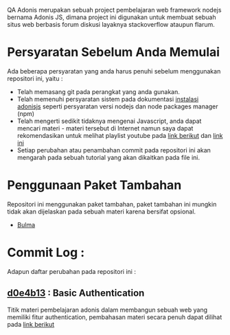 QA Adonis merupakan sebuah project pembelajaran web framework nodejs bernama Adonis JS, dimana project ini digunakan untuk membuat sebuah situs web berbasis forum diskusi layaknya stackoverflow ataupun flarum.

# Persyaratan Sebelum Anda Memulai

Ada beberapa persyaratan yang anda harus penuhi sebelum menggunakan repositori ini, yaitu :

- Telah memasang git pada perangkat yang anda gunakan.
- Telah memenuhi persyaratan sistem pada dokumentasi [instalasi adonisjs](https://adonisjs.com/docs/4.1/installation) seperti persyaratan versi nodejs dan node packages manager (npm)
- Telah mengerti sedikit tidaknya mengenai Javascript, anda dapat mencari materi - materi tersebut di Internet namun saya dapat rekomendasikan untuk melihat playlist youtube pada [link berikut](https://www.youtube.com/watch?v=RUTV_5m4VeI&list=PLFIM0718LjIWXagluzROrA-iBY9eeUt4w) dan [link ini](https://www.youtube.com/watch?v=RwT41El778A&list=PLFIM0718LjIUGpY8wmE41W7rTJo_3Y46-)
- Setiap perubahan atau penambahan commit pada repositori ini akan mengarah pada sebuah tutorial yang akan dikaitkan pada file ini.

# Penggunaan Paket Tambahan

Repositori ini menggunakan paket tambahan, paket tambahan ini mungkin tidak akan dijelaskan pada sebuah materi karena bersifat opsional.

- [Bulma](https://bulma.io/)

# Commit Log :

Adapun daftar perubahan pada repositori ini :

## [d0e4b13](https://github.com/ambrizals/qa_adonis/commit/9bee47b139f6063486a34d03496824da83d6bb53) : Basic Authentication

Titik materi pembelajaran adonis dalam membangun sebuah web yang memiliki fitur authentication, pembahasan materi secara penuh dapat dilihat pada [link berikut](https://ambrizal.net/blog/read/adonisjs-pengenalan-modul-basic-authentication)

